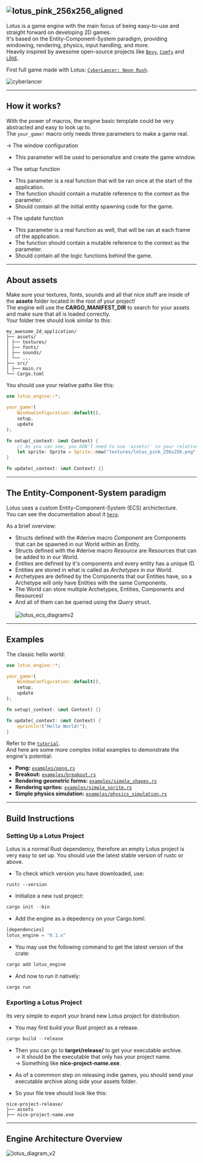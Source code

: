 ![lotus_pink_256x256_aligned](https://github.com/user-attachments/assets/362d4579-c524-40c8-b1b1-fe4ddac92d2f)
--------------

Lotus is a game engine with the main focus of being easy-to-use and straight forward on developing 2D games.  
It's based on the Entity-Component-System paradigm, providing windowing, rendering, physics, input handling, and more.<br>
Heavily inspired by awesome open-source projects like [`Bevy`](https://github.com/bevyengine/bevy), [`Comfy`](https://github.com/darthdeus/comfy) and [`LÖVE`](https://github.com/love2d/love).<br>

First full game made with Lotus: [`CyberLancer: Neon Rush`](https://github.com/maumafra/cyberlancer).<br>

![cyberlancer](https://github.com/user-attachments/assets/ef3869d5-a7e5-4d89-bb94-c9dd56bfeb05)

----------------

## How it works?

With the power of macros, the engine basic template could be very abstracted and easy to look up to.<br>
The `your_game!` macro only needs three parameters to make a game real.

-> The window configuration
- This parameter will be used to personalize and create the game window.

-> The setup function
- This parameter is a real function that will be ran once at the start of the application.
- The function should contain a mutable reference to the context as the parameter.
- Should contain all the initial entity spawning code for the game.

-> The update function
- This parameter is a real function as well, that will be ran at each frame of the application.
- The function should contain a mutable reference to the context as the parameter.
- Should contain all the logic functions behind the game.

----------------

## About assets

Make sure your textures, fonts, sounds and all that nice stuff are inside of the **assets** folder located in the root of your project!<br>
The engine will use the **CARGO_MANIFEST_DIR** to search for your assets and make sure that all is loaded correctly.<br>
Your folder tree should look similar to this:<br>

```shell
my_awesome_2d_application/
├── assets/
│ ├── textures/
│ ├── fonts/
│ ├── sounds/
│ └── ...
├── src/
│ ├── main.rs
└── Cargo.toml
```

You should use your relative paths like this:

```rust
use lotus_engine::*;

your_game!(
    WindowConfiguration::default(),
    setup,
    update
);

fn setup(_context: &mut Context) {
    // As you can see, you DON'T need to use 'assets/' in your relative path.
    let sprite: Sprite = Sprite::new("textures/lotus_pink_256x256.png".to_string());
}

fn update(_context: &mut Context) {}
```

----------------

## The Entity-Component-System paradigm

Lotus uses a custom Entity-Component-System (ECS) archictecture.<br>
You can see the documentation about it [`here`](https://docs.rs/lotus_engine/0.1.4/lotus_engine/core/ecs/index.html).<br>

As a brief overview:

- Structs defined with the #derive macro *Component* are Components that can be spawned in our World within an Entity.
- Structs defined with the #derive macro *Resource* are Resources that can be added to in our World.
- *Entities* are defined by it's components and every entity has a unique ID.
- Entities are stored in what is called as *Archetypes* in our World.
- Archetypes are defined by the Components that our Entities have, so a Archetype will only have Entities with the same Components.
- The World can store multiple Archetypes, Entities, Components and Resources!
- And all of them can be queried using the *Query* struct.
<br><br>
![lotus_ecs_diagramv2](https://github.com/user-attachments/assets/e92130c7-26fb-4747-a1da-fdafe3a7fc70)

----------------

## Examples

The classic hello world:

```rust
use lotus_engine::*;

your_game!(
    WindowConfiguration::default(),
    setup,
    update
);

fn setup(_context: &mut Context) {}

fn update(_context: &mut Context) {
    eprintln!("Hello World!");
}
```

Refer to the [`tutorial`](https://github.com/zenialexandre/lotus/blob/main/tutorial/README.md).<br>
And here are some more complex initial examples to demonstrate the engine's potential:<br>

- **Pong:** [`examples/pong.rs`](https://github.com/zenialexandre/lotus/blob/main/examples/pong.rs)
- **Breakout:** [`examples/breakout.rs`](https://github.com/zenialexandre/lotus/blob/main/examples/breakout.rs)
- **Rendering geometric forms:** [`examples/simple_shapes.rs`](https://github.com/zenialexandre/lotus/blob/main/examples/simple_shapes.rs)
- **Rendering sprites:** [`examples/simple_sprite.rs`](https://github.com/zenialexandre/lotus/blob/main/examples/simple_sprite.rs)
- **Simple physics simulation:** [`examples/physics_simulation.rs`](https://github.com/zenialexandre/lotus/blob/main/examples/physics_simulation.rs)

----------------

## Build Instructions
### Setting Up a Lotus Project

Lotus is a normal Rust dependency, therefore an empty Lotus project is very easy to set up.
You should use the latest stable version of rustc or above.

- To check which version you have downloaded, use:
```shell
rustc --version
```

- Initialize a new rust project:
```rust
cargo init --bin
```

- Add the engine as a depedency on your Cargo.toml:
```rust
[dependencies]
lotus_engine = "0.1.x"
```

- You may use the following command to get the latest version of the crate:
```rust
cargo add lotus_engine
```

- And now to run it natively:
```rust
cargo run
```

### Exporting a Lotus Project

Its very simple to export your brand new Lotus project for distribution.

- You may first build your Rust project as a release.
```rust
cargo build --release
```

- Then you can go to **target/release/** to get your executable archive.<br>
-> It should be the executable that only has your project name.<br>
-> Something like **nice-project-name.exe**.

- As of a commmon step on releasing indie games, you should send your executable archive along side your assets folder.

- So your file tree should look like this:

```shell
nice-project-release/
├── assets
├── nice-project-name.exe
```

----------------

## Engine Architecture Overview
![lotus_diagram_v2](https://github.com/user-attachments/assets/64f94220-1c37-422d-b699-54ba6c648ccc)
